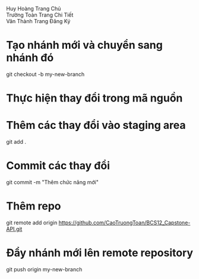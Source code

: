 Huy Hoàng Trang Chủ <br>
Trường Toàn Trang Chi Tiết <br>
Văn Thành Trang Đăng Ký <br>

# Tạo nhánh mới và chuyển sang nhánh đó
git checkout -b my-new-branch

# Thực hiện thay đổi trong mã nguồn

# Thêm các thay đổi vào staging area
git add .

# Commit các thay đổi
git commit -m "Thêm chức năng mới"

# Thêm repo 
git remote add origin https://github.com/CaoTruongToan/BCS12_Capstone-API.git

# Đẩy nhánh mới lên remote repository
git push origin my-new-branch
